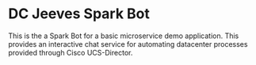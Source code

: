 # DC Jeeves Spark Bot

This is the a Spark Bot for a basic microservice demo application.
This provides an interactive chat service for automating datacenter processes provided through Cisco UCS-Director.
